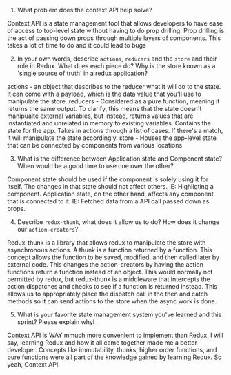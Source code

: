 1. What problem does the context API help solve?

Context API is a state management tool that allows developers to have ease of access to top-level state without having to do prop drilling. Prop drilling is the act of passing down props through multiple layers of components. This takes a lot of time to do and it could lead to bugs

2. In your own words, describe `actions`, `reducers` and the `store` and their role in Redux. What does each piece do? Why is the store known as a 'single source of truth' in a redux application?

actions - an object that describes to the reducer what it will do to the state. It can come with a payload, which is the data value that you'll use to manipulate the store.
reducers - Considered as a pure function, meaning it returns the same output. To clarify, this means that the state doesn't manipualte external variables, but instead, returns values that are instantiated and unrelated in memory to existing variables. Contains the state for the app. Takes in actions through a list of cases. If there's a match, it will manipulate the state accordingly.
store - Houses the app-level state that can be connected by components from various locations

3. What is the difference between Application state and Component state? When would be a good time to use one over the other?

Component state should be used if the component is solely using it for itself. The changes in that state should not affect others. IE: Highligting a component. Application state, on the other hand, affects any component that is connected to it. IE: Fetched data from a API call passed down as props.

4. Describe `redux-thunk`, what does it allow us to do? How does it change our `action-creators`?

Redux-thunk is a library that allows redux to manipulate the store with asynchronous actions. A thunk is a function returned by a function. This concept allows the function to be saved, modified, and then called later by external code. This changes the action-creators by having the action functions return a function instead of an object. This would normally not permitted by redux, but redux-thunk is a middleware that intercepts the action dispatches and checks to see if a function is returned instead. This allows us to appropriately place the dispatch call in the then and catch methods so it can send actions to the store when the async work is done.

5. What is your favorite state management system you've learned and this sprint? Please explain why!

Context API is WAY mmuch more convenient to implement than Redux. I will say, learning Redux and how it all came together made me a better developer. Concepts like immutability, thunks, higher order functions, and pure functions were all part of the knowledge gained by learning Redux. So yeah, Context API.
